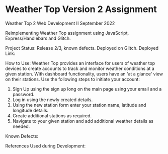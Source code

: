 Weather Top Version 2 Assignment
==============================

Weather Top 2
Web Development II 
September 2022

Reimplementing Weather Top assignment using JavaScript, Express/Handlebars and Glitch. 

Project Status: Release 2/3, known defects. Deployed on Glitch. 
Deployed Link: 

How to Use: 
Weather Top provides an interface for users of weather top devices to create accounts to track and monitor weather conditions at a given station. With dashboard functionality, users have an 'at a glance' view on their stations. Use the following steps to initiate your account: 
1. Sign Up using the sign up long on the main page using your email and a password. 
2. Log in using the newly created details. 
3. Using the new station form enter your station name, latitude and longitude details. 
4. Create additional stations as required. 
5. Navigate to your given station and add additional weather details as needed. 

Known Defects: 


References Used during Development: 
